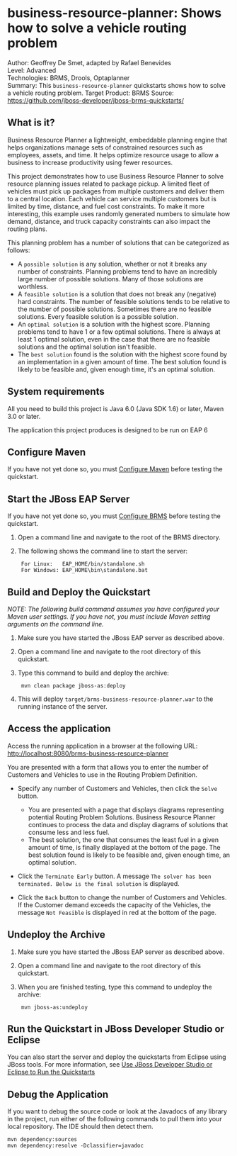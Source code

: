 business-resource-planner: Shows how to solve a vehicle routing problem
=======================================================================
Author: Geoffrey De Smet, adapted by Rafael Benevides   
Level: Advanced  
Technologies: BRMS, Drools, Optaplanner  
Summary: This `business-resource-planner` quickstarts shows how to solve a vehicle routing problem. 
Target Product: BRMS
Source: <https://github.com/jboss-developer/jboss-brms-quickstarts/>  


What is it?
-----------

Business Resource Planner a lightweight, embeddable planning engine that helps organizations manage sets of constrained resources such as employees, assets, and time. It helps optimize resource usage to allow a business to increase productivity using fewer resources.

This project demonstrates how to use Business Resource Planner to solve resource planning issues related to package pickup. A limited fleet of vehicles must pick up packages from multiple customers and deliver them to a central location. Each vehicle can service multiple customers but is limited by time, distance, and fuel cost constraints. To make it more interesting, this example uses randomly generated numbers to simulate how demand, distance, and truck capacity constraints can also impact the routing plans.

This planning problem has a number of solutions that can be categorized as follows:

* A `possible solution` is any solution, whether or not it breaks any number of constraints. Planning problems tend to have an incredibly large number of possible solutions. Many of those solutions are worthless.
* A `feasible solution` is a solution that does not break any (negative) hard constraints. The number of feasible solutions tends to be relative to the number of possible solutions. Sometimes there are no feasible solutions. Every feasible solution is a possible solution.
* An `optimal solution` is a solution with the highest score. Planning problems tend to have 1 or a few optimal solutions. There is always at least 1 optimal solution, even in the case that there are no feasible solutions and the optimal solution isn't feasible.
* The `best solution` found is the solution with the highest score found by an implementation in a given amount of time. The best solution found is likely to be feasible and, given enough time, it's an optimal solution.


System requirements
-------------------

All you need to build this project is Java 6.0 (Java SDK 1.6) or later, Maven 3.0 or later.

The application this project produces is designed to be run on EAP 6

 
Configure Maven
---------------

If you have not yet done so, you must [Configure Maven](../README.md#configure-maven) before testing the quickstart.


Start the JBoss EAP Server
-------------------------

If you have not yet done so, you must [Configure BRMS](../README.md#configure-brms) before testing the quickstart.

1. Open a command line and navigate to the root of the BRMS directory.
2. The following shows the command line to start the server:

        For Linux:   EAP_HOME/bin/standalone.sh
        For Windows: EAP_HOME\bin\standalone.bat


Build and Deploy the Quickstart
-------------------------------

_NOTE: The following build command assumes you have configured your Maven user settings. If you have not, you must include Maven setting arguments on the command line._

1. Make sure you have started the JBoss EAP server as described above.
2. Open a command line and navigate to the root directory of this quickstart.
3. Type this command to build and deploy the archive:

        mvn clean package jboss-as:deploy

4. This will deploy `target/brms-business-resource-planner.war`  to the running instance of the server.
 

Access the application 
---------------------

Access the running application in a browser at the following URL:  <http://localhost:8080/brms-business-resource-planner>

You are presented with a form that allows you to enter the number of Customers and Vehicles to use in the Routing Problem Definition.

- Specify any number of Customers and Vehicles, then click the `Solve` button.

    * You are presented with a page that displays diagrams representing potential Routing Problem Solutions. Business Resource Planner continues to process the data and display diagrams of solutions that consume less and less fuel.
    * The best solution, the one that consumes the least fuel in a given amount of time, is finally displayed at the bottom of the page. The best solution found is likely to be feasible and, given enough time, an optimal solution.

- Click the `Terminate Early` button. A message `The solver has been terminated. Below is the final solution` is displayed.

- Click the `Back` button to change the number of Customers and Vehicles. If the Customer demand exceeds the capacity of the Vehicles, the message `Not Feasible` is displayed in red at the bottom of the page.


Undeploy the Archive
--------------------

1. Make sure you have started the JBoss EAP server as described above.
2. Open a command line and navigate to the root directory of this quickstart.
3. When you are finished testing, type this command to undeploy the archive:

        mvn jboss-as:undeploy

Run the Quickstart in JBoss Developer Studio or Eclipse
-------------------------------------

You can also start the server and deploy the quickstarts from Eclipse using JBoss tools. For more information, see [Use JBoss Developer Studio or Eclipse to Run the Quickstarts](../README.md#use-jboss-developer-studio-or-eclipse-to-run-the-quickstarts) 

Debug the Application
------------------------------------

If you want to debug the source code or look at the Javadocs of any library in the project, run either of the following commands to pull them into your local repository. The IDE should then detect them.

    mvn dependency:sources
    mvn dependency:resolve -Dclassifier=javadoc



